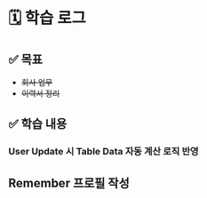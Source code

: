 # 🗓️ 학습 로그

## ✅ 목표

- ~~회사 업무~~
- ~~이력서 정리~~

## ✅ 학습 내용

### User Update 시 Table Data 자동 계산 로직 반영

## Remember 프로필 작성
